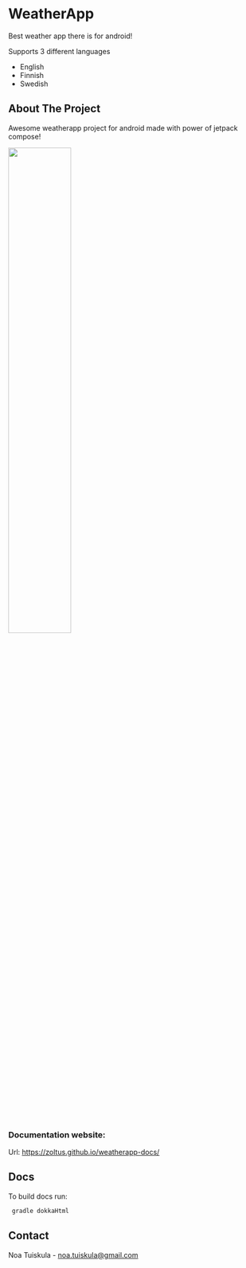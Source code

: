 # WeatherApp

Best weather app there is for android!

Supports 3 different languages
- English
- Finnish
- Swedish

## About The Project

Awesome weatherapp project for android made with power of jetpack compose!

<img src="https://github.com/4A00EZ65-3004-Mobiilikehitys/mobile-project-Zoltus/assets/23402980/b7616825-c848-4d90-9c69-d5f0757d543e" width="50%" height="50%">

### Documentation website:

Url: https://zoltus.github.io/weatherapp-docs/

## Docs

To build docs run:
   ```sh
    gradle dokkaHtml
   ```

## Contact
Noa Tuiskula - noa.tuiskula@gmail.com
